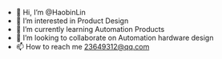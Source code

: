 - 👋 Hi, I’m @HaobinLin
- 👀 I’m interested in Product Design
- 🌱 I’m currently learning Automation Products
- 💞️ I’m looking to collaborate on Automation hardware design
- 📫 How to reach me 23649312@qq.com

<!---
HaobinLin/HaobinLin is a ✨ special ✨ repository because its `README.md` (this file) appears on your GitHub profile.
You can click the Preview link to take a look at your changes.
--->
